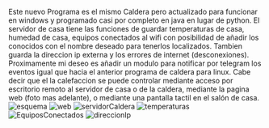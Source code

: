 Este nuevo Programa es el mismo Caldera pero actualizado para funcionar en windows y programado casi por completo en java en lugar de python. El servidor de casa tiene las funciones de guardar temperaturas de casa, humedad de casa, equipos conectados al wifi con posibilidad 
de añadir los conocidos con el nombre deseado para tenerlos localizados. Tambien guarda la direccion ip externa y los errores de internet (desconexiones). Proximamente mi deseo es añadir un modulo para notificar por telegram los eventos igual que hacia el anterior programa
de caldera para linux. Cabe decir que el la calefaccion se puede controlar mediante acceso por escritorio remoto al servidor de casa o de la caldera, mediante la pagina web (foto mas adelante), o mediante una pantalla tactil en el salón de casa.
![esquema](https://github.com/user-attachments/assets/ac79e68e-fc29-4b2e-afd7-7da58e475c71)
![web](https://github.com/user-attachments/assets/e469c147-8ede-497d-a61d-8dbe47dcee8a)
![servidorCaldera](https://github.com/user-attachments/assets/cffb1653-8035-4e44-96c1-c015d48f79aa)
![temperaturas](https://github.com/user-attachments/assets/f6999e13-8176-4c21-903b-f2f1acb35caa)
![EquiposConectados](https://github.com/user-attachments/assets/8867e5f8-cd50-42b0-8532-0a36506c8ab8)
![direccionIp](https://github.com/user-attachments/assets/e5949336-0cac-4ef4-acfe-bdf85b0d0343)




